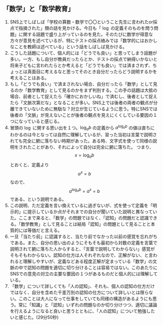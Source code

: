 ## 「数学」と「数学教育」

1. SNS上でしばしば「学校の算数・数学で〇〇ということ先生に言われたor採点で指摘された」類の話を見かける。今日も「 $\log$ の定義そのものを問う問題」に関する話題で盛り上がっているのを見た。そのたびに数学が得意な方々が意見を述べているが、特にテストの採点絡みでは「数学的にはおかしなことを教師は述べている」という話をしばしば見かける。
2. こうした話題について、個人的には「どうでも良い」と思ってしまう話題が多い。一方、もし自分が教員だったらとか、テストの採点で納得いかないと将来子どもに言われたらとか考えると「どうでも良い」では済まされず、ちょっとは真面目に考えるなと思ってそのとき自分だったらどう説明するかを考えることはある。
3. もし「どうでも良い」で済まされない場合、自分だったら「数学」として見るのか「数学教育」として見るのかをまず判別する。この手の話題は大抵の場合、前者として捉えたら「確かにおかしいね」で済むし、後者として捉えたら「文脈次第だな」となることが多い。SNS上では後者の両者の観点が分離できていないために無駄な？対立が生じているように思う。特にSNSでは後者の「文脈」が見えないことが後者の観点を見えにくくしている要因の１つになっていると感じる。
4. 冒頭の $\log$ に関する思い出を１つ。$\log_{a} b$ の定義から $a^{\log_{a} b}$ の値は直ちにわかるのは今となっては自然に理解しているが、習った当初は言葉で説明されても完全に腑に落ちない時期があった。ある時、文字式を使って同様の説明をされたことがあり、それによって自分は完全に腑に落ちた。
つまり、
$$
x = \log_{a} b
$$
とおくと、定義より
$$
a^x=b
$$
なので、
$$
a^{\log_{a} b} = a^x = b
$$
である、という説明である。
5. この説明、ただ定義を言い換えているに過ぎないが、式を使って定義を「明示的」に提示しているか点がそれまでの自分が聞いていた説明と異なっていた。ここまで来ると、「数学」の問題ではなく、「認知」の問題だと認識できる。「数学教育」として見ることは結局「認知」の問題として見ることと本質的には等価だと言える。
6. 一旦「当たり前」に認識すると、当たり前でなかった以前の感覚を忘れがちである。また、自分の思い出のようにそもそも最初から対数の定義を言葉で説明されて腑に落ちた人からすると、「言葉で説明してわからない」感覚がそもそもわからない。認知の仕方は人それぞれなので、正解がない、と言われると理解しやすいが、定義などある程度正解が定まっている「数学」の文脈の中で認知の問題を適切に切り分けることは容易ではない。このあたりにSNSでの意見の対立の主要な要因の１つがあるものだと個人的には理解している。
7. 「数学」について詳しくても「人の認知」、それも、個人の認知の仕方だけではなく、自分を含めた千差万別の認知の仕方について詳しいとは限らない。このことは大人になって仕事をしていても同様の構造があるようにも思う。常に「知識」と「認知」いずれの問題なのか切り分けつつ、適切に議論を行えるようになると良いと思うとともに、「人の認知」について勉強したいと感じた。(29分50秒) 